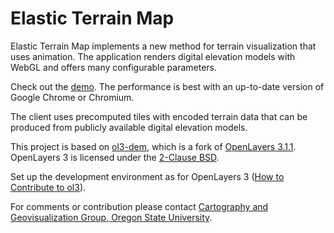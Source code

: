 Elastic Terrain Map
=========

Elastic Terrain Map implements a new method for terrain visualization that uses animation.
The application renders digital elevation models with WebGL and offers many configurable parameters.

Check out the [demo](http://elasticterrain.xyz). 
The performance is best with an up-to-date version of Google Chrome or Chromium.

The client uses precomputed tiles with encoded terrain data that can be produced from publicly available digital elevation models.

This project is based on [ol3-dem](http://github.com/buddebej/ol3-dem/), which is a fork of [OpenLayers 3.1.1](https://github.com/openlayers/ol3). 
OpenLayers 3 is licensed under the [2-Clause BSD](https://tldrlegal.com/license/bsd-2-clause-license-(freebsd)).

Set up the development environment as for OpenLayers 3 ([How to Contribute to ol3](https://github.com/buddebej/elasticterrain/blob/master/ol3/CONTRIBUTING.md)).

For comments or contribution please contact [Cartography and Geovisualization Group, Oregon State University](http://cartography.oregonstate.edu/).




